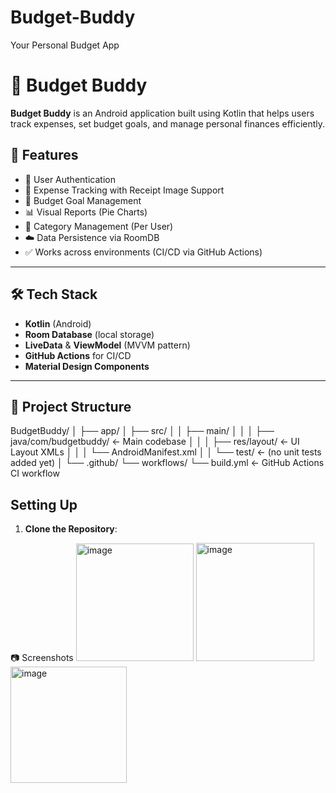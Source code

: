 # Budget-Buddy
Your Personal Budget App
# 💸 Budget Buddy

**Budget Buddy** is an Android application built using Kotlin that helps users track expenses, set budget goals, and manage personal finances efficiently.

## 🚀 Features

- 📂 User Authentication
- 🧾 Expense Tracking with Receipt Image Support
- 🎯 Budget Goal Management
- 📊 Visual Reports (Pie Charts)
- 📁 Category Management (Per User)
- ☁️ Data Persistence via RoomDB
- ✅ Works across environments (CI/CD via GitHub Actions)

---

## 🛠️ Tech Stack

- **Kotlin** (Android)
- **Room Database** (local storage)
- **LiveData** & **ViewModel** (MVVM pattern)
- **GitHub Actions** for CI/CD
- **Material Design Components**

---

## 📂 Project Structure

BudgetBuddy/
│
├── app/
│ ├── src/
│ │ ├── main/
│ │ │ ├── java/com/budgetbuddy/ ← Main codebase
│ │ │ ├── res/layout/ ← UI Layout XMLs
│ │ │ └── AndroidManifest.xml
│ │ └── test/ ← (no unit tests added yet)
│
└── .github/
└── workflows/
└── build.yml ← GitHub Actions CI workflow


##  Setting Up

1. **Clone the Repository**:

📷 Screenshots
<img width="188" alt="image" src="https://github.com/user-attachments/assets/2052f4b9-6614-4961-81b6-09989c990910" />
<img width="189" alt="image" src="https://github.com/user-attachments/assets/ac592786-b0ae-42c2-97d2-2455d9abebde" />
<img width="186" alt="image" src="https://github.com/user-attachments/assets/f6c6eaec-6283-4d2d-bd03-fc87b5f08940" />




